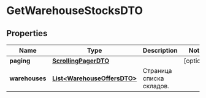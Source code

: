 

# GetWarehouseStocksDTO

## Properties

Name | Type | Description | Notes
------------ | ------------- | ------------- | -------------
**paging** | [**ScrollingPagerDTO**](ScrollingPagerDTO.md) |  |  [optional]
**warehouses** | [**List&lt;WarehouseOffersDTO&gt;**](WarehouseOffersDTO.md) | Страница списка складов. | 




